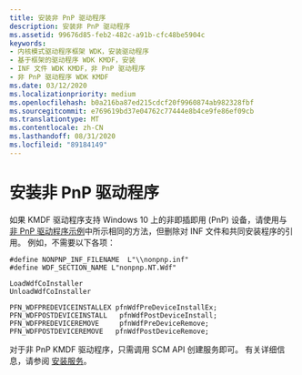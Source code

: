 ```yaml
---
title: 安装非 PnP 驱动程序
description: 安装非 PnP 驱动程序
ms.assetid: 99676d85-feb2-482c-a91b-cfc48be5904c
keywords:
- 内核模式驱动程序框架 WDK，安装驱动程序
- 基于框架的驱动程序 WDK KMDF，安装
- INF 文件 WDK KMDF，非 PnP 驱动程序
- 非 PnP 驱动程序 WDK KMDF
ms.date: 03/12/2020
ms.localizationpriority: medium
ms.openlocfilehash: b0a216ba87ed215cdcf20f9960874ab982328fbf
ms.sourcegitcommit: e769619bd37e04762c77444e8b4ce9fe86ef09cb
ms.translationtype: MT
ms.contentlocale: zh-CN
ms.lasthandoff: 08/31/2020
ms.locfileid: "89184149"
---
```

# <a name="installing-a-non-pnp-driver"></a>安装非 PnP 驱动程序


如果 KMDF 驱动程序支持 Windows 10 上的非即插即用 (PnP) 设备，请使用与 [非 PnP 驱动程序示例](https://github.com/Microsoft/Windows-driver-samples/tree/master/general/ioctl/kmdf)中所示相同的方法，但删除对 INF 文件和共同安装程序的引用。 例如，不需要以下各项：

```
#define NONPNP_INF_FILENAME  L"\\nonpnp.inf"
#define WDF_SECTION_NAME L"nonpnp.NT.Wdf"
 
LoadWdfCoInstaller
UnloadWdfCoInstaller
 
PFN_WDFPREDEVICEINSTALLEX pfnWdfPreDeviceInstallEx;
PFN_WDFPOSTDEVICEINSTALL   pfnWdfPostDeviceInstall;
PFN_WDFPREDEVICEREMOVE     pfnWdfPreDeviceRemove;
PFN_WDFPOSTDEVICEREMOVE   pfnWdfPostDeviceRemove;
```

对于非 PnP KMDF 驱动程序，只需调用 SCM API 创建服务即可。 有关详细信息，请参阅 [安装服务](/windows/win32/services/installing-a-service)。